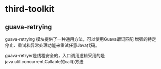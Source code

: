 # third-toolkit

## guava-retrying
guava-retrying 模块提供了一种通用方法，可以使用Guava谓词匹配
增强的特定停止、重试和异常处理功能来重试任意Java代码。

guava-retryer是线程安全的，入口调用逻辑采用的是 java.util.concurrent.Callable的call()方法

